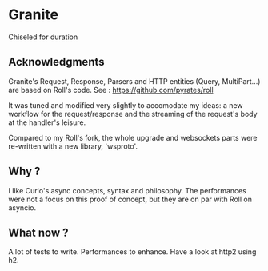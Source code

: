Granite
=======

Chiseled for duration

Acknowledgments
---------------

Granite's Request, Response, Parsers and HTTP entities (Query, MultiPart...) are based on Roll's code.
See : https://github.com/pyrates/roll

It was tuned and modified very slightly to accomodate my ideas: a new workflow for the request/response and the streaming of the request's body at the handler's leisure.

Compared to my Roll's fork, the whole upgrade and websockets parts were re-written with a new library, 'wsproto'.

Why ?
-----

I like Curio's async concepts, syntax and philosophy.
The performances were not a focus on this proof of concept, but they are on par with Roll on asyncio.

What now ?
----------

A lot of tests to write. Performances to enhance. Have a look at http2 using h2.

